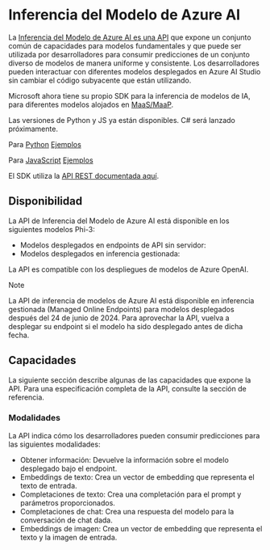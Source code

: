 # Inferencia del Modelo de Azure AI

La [Inferencia del Modelo de Azure AI es una API](https://learn.microsoft.com/azure/ai-studio/reference/reference-model-inference-api?tabs=python?WT.mc_id=aiml-138114-kinfeylo) que expone un conjunto común de capacidades para modelos fundamentales y que puede ser utilizada por desarrolladores para consumir predicciones de un conjunto diverso de modelos de manera uniforme y consistente. Los desarrolladores pueden interactuar con diferentes modelos desplegados en Azure AI Studio sin cambiar el código subyacente que están utilizando.

Microsoft ahora tiene su propio SDK para la inferencia de modelos de IA, para diferentes modelos alojados en [MaaS/MaaP](https://azure.microsoft.com/products/ai-model-catalog?WT.mc_id=aiml-138114-kinfeylo). 

Las versiones de Python y JS ya están disponibles. C# será lanzado próximamente.

Para [Python](https://learn.microsoft.com/python/api/overview/azure/ai-inference-readme?view=azure-python-preview?WT.mc_id=aiml-138114-kinfeylo) [Ejemplos](https://github.com/Azure/azure-sdk-for-python/tree/main/sdk/ai/azure-ai-inference/samples?WT.mc_id=aiml-138114-kinfeylo)

Para [JavaScript](https://learn.microsoft.com/javascript/api/overview/azure/ai-inference-rest-readme?view=azure-node-preview?WT.mc_id=aiml-138114-kinfeylo) [Ejemplos](https://github.com/Azure/azure-sdk-for-js/tree/main/sdk/ai/ai-inference-rest/samples?WT.mc_id=aiml-138114-kinfeylo)

El SDK utiliza la [API REST documentada aquí](https://learn.microsoft.com/azure/ai-studio/reference/reference-model-inference-api?tabs=python?WT.mc_id=aiml-138114-kinfeylo).

## Disponibilidad

La API de Inferencia del Modelo de Azure AI está disponible en los siguientes modelos Phi-3:

- Modelos desplegados en endpoints de API sin servidor:
- Modelos desplegados en inferencia gestionada:

La API es compatible con los despliegues de modelos de Azure OpenAI.

> [!NOTE]
> La API de inferencia de modelos de Azure AI está disponible en inferencia gestionada (Managed Online Endpoints) para modelos desplegados después del 24 de junio de 2024. Para aprovechar la API, vuelva a desplegar su endpoint si el modelo ha sido desplegado antes de dicha fecha.

## Capacidades

La siguiente sección describe algunas de las capacidades que expone la API. Para una especificación completa de la API, consulte la sección de referencia.

### Modalidades

La API indica cómo los desarrolladores pueden consumir predicciones para las siguientes modalidades:

- Obtener información: Devuelve la información sobre el modelo desplegado bajo el endpoint.
- Embeddings de texto: Crea un vector de embedding que representa el texto de entrada.
- Completaciones de texto: Crea una completación para el prompt y parámetros proporcionados.
- Completaciones de chat: Crea una respuesta del modelo para la conversación de chat dada.
- Embeddings de imagen: Crea un vector de embedding que representa el texto y la imagen de entrada.

